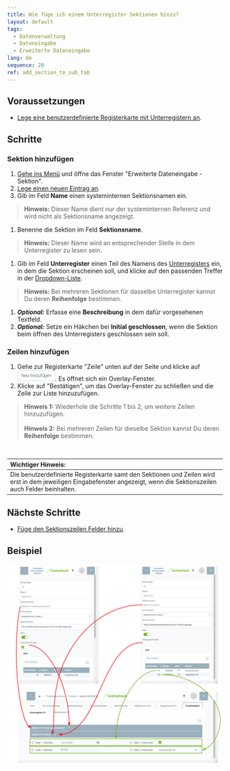 ```yaml
---
title: Wie füge ich einem Unterregister Sektionen hinzu?
layout: default
tags:
  - Datenverwaltung
  - Dateneingabe
  - Erweiterte Dateneingabe
lang: de
sequence: 20
ref: add_section_to_sub_tab
---
```


## Voraussetzungen
- [Lege eine benutzerdefinierte Registerkarte mit Unterregistern an](Benutzerdefinierte_Registerkarte_anlegen).

## Schritte

### Sektion hinzufügen
1. [Gehe ins Menü](Menu) und öffne das Fenster "Erweiterte Dateneingabe - Sektion".
1. [Lege einen neuen Eintrag an](Neuer_Datensatz_Fenster_Webui).
1. Gib im Feld **Name** einen systeminternen Sektionsnamen ein.
 >**Hinweis:** Dieser Name dient nur der systeminternen Referenz und wird nicht als Sektionsname angezeigt.

1. Benenne die Sektion im Feld **Sektionsname**.
 >**Hinweis:** Dieser Name wird an entsprechender Stelle in dem Unterregister zu lesen sein.

1. Gib im Feld **Unterregister** einen Teil des Namens des [Unterregisters](Benutzerdefinierte_Registerkarte_anlegen) ein, in dem die Sektion erscheinen soll, und klicke auf den passenden Treffer in der [Dropdown-Liste](Keyboard_Shortcuts_Liste).
 >**Hinweis:** Bei mehreren Sektionen für dasselbe Unterregister kannst Du deren **Reihenfolge** bestimmen.

1. ***Optional:*** Erfasse eine **Beschreibung** in dem dafür vorgesehenen Textfeld.
1. ***Optional:*** Setze ein Häkchen bei **Initial geschlossen**, wenn die Sektion beim öffnen des Unterregisters geschlossen sein soll.

### Zeilen hinzufügen
1. Gehe zur Registerkarte "Zeile" unten auf der Seite und klicke auf ![](assets/Neu_hinzufuegen_Button.png). Es öffnet sich ein Overlay-Fenster.
1. Klicke auf "Bestätigen", um das Overlay-Fenster zu schließen und die Zeile zur Liste hinzuzufügen.
 >**Hinweis 1:** Wiederhole die Schritte 1 bis 2, um weitere Zeilen hinzuzufügen.<br><br>
 >**Hinweis 2:** Bei mehreren Zeilen für dieselbe Sektion kannst Du deren **Reihenfolge** bestimmen.

<br>

| **Wichtiger Hinweis:** |
| :--- |
| Die benutzerdefinierte Registerkarte samt den Sektionen und Zeilen wird erst in dem jeweiligen Eingabefenster angezeigt, wenn die Sektionszeilen auch Felder beinhalten. |

## Nächste Schritte
- [Füge den Sektionszeilen Felder hinzu](Sektionszeilen_Felder_hinzufuegen).

## Beispiel
![](assets/DataEntry_Sektionen-Zeilen.png)
